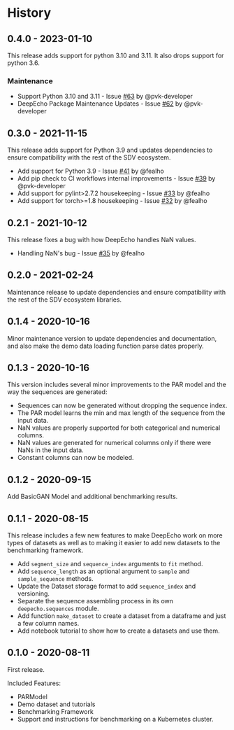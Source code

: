 # History

## 0.4.0 - 2023-01-10

This release adds support for python 3.10 and 3.11. It also drops support for python 3.6.

### Maintenance

* Support Python 3.10 and 3.11 - Issue [#63](https://github.com/sdv-dev/DeepEcho/issues/63) by @pvk-developer
* DeepEcho Package Maintenance Updates - Issue [#62](https://github.com/sdv-dev/DeepEcho/issues/62) by @pvk-developer

## 0.3.0 - 2021-11-15

This release adds support for Python 3.9 and updates dependencies to ensure compatibility with the rest
of the SDV ecosystem.

* Add support for Python 3.9 - Issue [#41](https://github.com/sdv-dev/DeepEcho/issues/41) by @fealho
* Add pip check to CI workflows internal improvements - Issue [#39](https://github.com/sdv-dev/DeepEcho/issues/39) by @pvk-developer
* Add support for pylint>2.7.2 housekeeping - Issue [#33](https://github.com/sdv-dev/DeepEcho/issues/33) by @fealho
* Add support for torch>=1.8 housekeeping - Issue [#32](https://github.com/sdv-dev/DeepEcho/issues/32) by @fealho

## 0.2.1 - 2021-10-12

This release fixes a bug with how DeepEcho handles NaN values.

* Handling NaN's bug - Issue [#35](https://github.com/sdv-dev/DeepEcho/issues/35) by @fealho

## 0.2.0 - 2021-02-24

Maintenance release to update dependencies and ensure compatibility with the rest
of the SDV ecosystem libraries.

## 0.1.4 - 2020-10-16

Minor maintenance version to update dependencies and documentation, and
also make the demo data loading function parse dates properly.

## 0.1.3 - 2020-10-16

This version includes several minor improvements to the PAR model and the
way the sequences are generated:

* Sequences can now be generated without dropping the sequence index.
* The PAR model learns the min and max length of the sequence from the input data.
* NaN values are properly supported for both categorical and numerical columns.
* NaN values are generated for numerical columns only if there were NaNs in the input data.
* Constant columns can now be modeled.

## 0.1.2 - 2020-09-15

Add BasicGAN Model and additional benchmarking results.

## 0.1.1 - 2020-08-15

This release includes a few new features to make DeepEcho work on more types of datasets
as well as to making it easier to add new datasets to the benchmarking framework.

* Add `segment_size` and `sequence_index` arguments to `fit` method.
* Add `sequence_length` as an optional argument to `sample` and `sample_sequence` methods.
* Update the Dataset storage format to add `sequence_index` and versioning.
* Separate the sequence assembling process in its own `deepecho.sequences` module.
* Add function `make_dataset` to create a dataset from a dataframe and just a few column names.
* Add notebook tutorial to show how to create a datasets and use them.

## 0.1.0 - 2020-08-11

First release.

Included Features:

* PARModel
* Demo dataset and tutorials
* Benchmarking Framework
* Support and instructions for benchmarking on a Kubernetes cluster.
